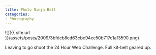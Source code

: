 ```yaml
---
title: Photo Ninja Belt
categories:
- Photography
---
```


![]({{ site.url }}/assets/posts/2009/3bfdcb8cd63cbe94ec50b717c1af3590.png)
  



Leaving to go shoot the 24 Hour Web Challenge. Full kit-belt geared up.
